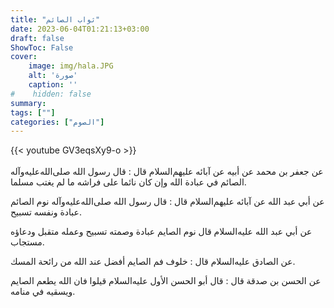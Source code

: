 ```yaml
---
title: "ثواب الصائم"
date: 2023-06-04T01:21:13+03:00
draft: false
ShowToc: False
cover:
    image: img/hala.JPG
    alt: 'صورة'
    caption: ''
#    hidden: false
summary: 
tags: [""]
categories: ["الصوم"]
---
```

{{< youtube GV3eqsXy9-o >}}  
 <br>
عن جعفر بن محمد عن أبيه عن آبائه
عليهم‌السلام قال : قال رسول الله صلى‌الله‌عليه‌وآله الصائم في عبادة الله وإن كان نائما
على فراشه ما لم يغتب مسلما.

عن أبي عبد الله عن آبائه عليهم‌السلام قال : قال رسول
الله صلى‌الله‌عليه‌وآله نوم الصائم عبادة ونفسه تسبيح.

عن أبي عبد الله عليه‌السلام قال
نوم الصايم عبادة وصمته تسبيح وعمله متقبل ودعاؤه مستجاب.

عن الصادق عليه‌السلام قال : خلوف فم الصايم أفضل عند الله من
رائحة المسك.

عن الحسن بن صدقة
قال : قال أبو الحسن الأول عليه‌السلام قيلوا فان الله يطعم الصايم ويسقيه في
منامه.
